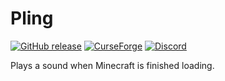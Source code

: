 # Pling

[![GitHub release](https://img.shields.io/github/release/haykam821/Pling.svg?style=popout&label=github)](https://github.com/haykam821/Pling/releases/latest)
[![CurseForge](https://img.shields.io/static/v1?style=popout&label=curseforge&message=project&color=6441A4)](https://www.curseforge.com/minecraft/mc-mods/pling)
[![Discord](https://img.shields.io/static/v1?style=popout&label=chat&message=discord&color=7289DA)](https://discord.gg/eXcffmW)

Plays a sound when Minecraft is finished loading.
